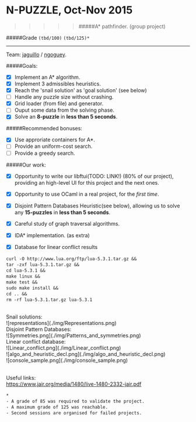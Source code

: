 # N-PUZZLE, Oct-Nov 2015
>>>>> #####A* pathfinder. (group project)

#####Grade ``(tbd/100)`` ``(tbd/125)*``
--------  -----------------------

Team: [jaguillo](https://github.com/Julow) / [ngoguey](https://github.com/Ngoguey42).
<BR>

#####Goals:
- [X] Implement an A* algorithm.
- [X] Implement 3 admissibles heuristics.
- [X] Reach the 'snail solution' as 'goal solution' (see below)
- [ ] Handle any puzzle size without crashing.
- [X] Grid loader (from file) and generator.
- [ ] Ouput some data from the solving phase.
- [X] Solve an **8-puzzle** in **less than 5 seconds**.

#####Recommended bonuses:
- [X] Use approriate containers for A*.
- [ ] Provide an uniform-cost search.
- [ ] Provide a greedy search.

#####Our work:
- [X] Opportunity to write our libftui(TODO: LINK!) (80% of our project), providing an high-level UI for this project and the next ones.
- [X] Opportunity to use OCaml in a real project, for the *first time*.
- [X] Disjoint Pattern Databases Heuristic(see below), allowing us to solve any **15-puzzles** in **less than 5 seconds**.
- [X] Careful study of graph traversal algorithms.
- [X] IDA* implementation. (as extra)
- [X] Database for linear conflict results


```shell
curl -O http://www.lua.org/ftp/lua-5.3.1.tar.gz &&
tar -zxf lua-5.3.1.tar.gz &&
cd lua-5.3.1 &&
make linux &&
make test &&
sudo make install &&
cd .. &&
rm -rf lua-5.3.1.tar.gz lua-5.3.1
```

<BR>
Snail solutions:<BR>
![representations](./img/Representations.png)<BR>
Disjoint Pattern Databases:<BR>
![Symmetries.png](./img/Patterns_and_symmetries.png)<BR>
Linear conflict database:<BR>
![Linear_conflict.png](./img/Linear_conflict.png)<BR>
![algo_and_heuristic_decl.png](./img/algo_and_heuristic_decl.png)<BR>
![console_sample.png](./img/console_sample.png)<BR>

<BR>Useful links:<BR>
https://www.jair.org/media/1480/live-1480-2332-jair.pdf

```
*
- A grade of 85 was required to validate the project.
- A maximum grade of 125 was reachable.
- Second sessions are organised for failed projects.
```
